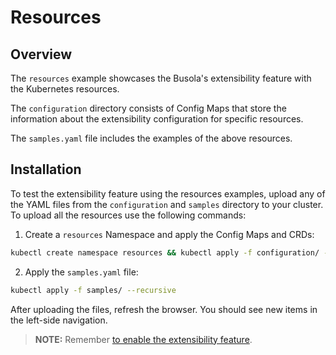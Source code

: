 # Resources

## Overview

The `resources` example showcases the Busola's extensibility feature with the Kubernetes resources.

The `configuration` directory consists of Config Maps that store the information about the extensibility configuration for specific resources.

The `samples.yaml` file includes the examples of the above resources.

## Installation

To test the extensibility feature using the resources examples, upload any of the YAML files from the `configuration` and `samples` directory to your cluster. To upload all the resources use the following commands:

1. Create a `resources` Namespace and apply the Config Maps and CRDs:

```bash
kubectl create namespace resources && kubectl apply -f configuration/ --recursive
```

2. Apply the `samples.yaml` file:

```bash
kubectl apply -f samples/ --recursive
```

After uploading the files, refresh the browser. You should see new items in the left-side navigation.
>**NOTE:** Remember [to enable the extensibility feature](./../../docs//features.md).
